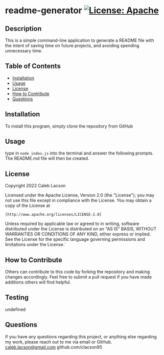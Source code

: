 # readme-generator  [![License: Apache](https://img.shields.io/badge/License-Apache_2.0-blue.svg)](https://opensource.org/licenses/Apache-2.0)

## Description
This is a simple command-line application to generate a README file with the intent of saving time on future projects, and avoiding spending unnecessary time.

## Table of Contents
* [Installation](#installation)
* [Usage](#usage)
* [License](#license)
* [How to Contribute](#how-to=contribute)
* [Questions](#questions)

## Installation
To install this program, simply clone the repository from GitHub

## Usage
type in `node index.js` into the terminal and answer the following prompts. The README.md file will then be created.

## License
Copyright 2022 Caleb Lacson

Licensed under the Apache License, Version 2.0 (the "License");
you may not use this file except in compliance with the License.
You may obtain a copy of the License at

    [http://www.apache.org/licenses/LICENSE-2.0]

Unless required by applicable law or agreed to in writing, software
distributed under the License is distributed on an "AS IS" BASIS,
WITHOUT WARRANTIES OR CONDITIONS OF ANY KIND, either express or implied.
See the License for the specific language governing permissions and
limitations under the License.`

## How to Contribute
Others can contribute to this code by forking the repository and making changes accordingly. Feel free to submit a pull request if you have made additions others will find helpful.

## Testing
undefined

## Questions
If you have any questions regarding this project, or anything else regarding my work, please reach out to me via email or GitHub.
caleb.lacson@gmail.com
github.com/clacson95
